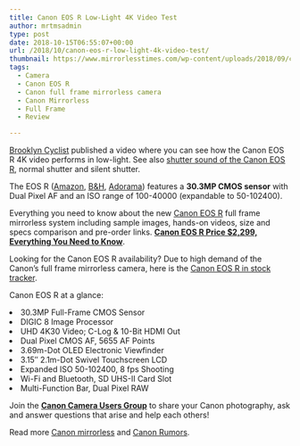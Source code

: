 ```yaml
---
title: Canon EOS R Low-Light 4K Video Test
author: mrtmsadmin
type: post
date: 2018-10-15T06:55:07+00:00
url: /2018/10/canon-eos-r-low-light-4k-video-test/
thumbnail: https://www.mirrorlesstimes.com/wp-content/uploads/2018/09/canon-eos-r-front.jpg
tags:
  - Camera
  - Canon EOS R
  - Canon full frame mirrorless camera
  - Canon Mirrorless
  - Full Frame
  - Review

---
```

<a class="yt-simple-endpoint style-scope yt-formatted-string" spellcheck="false" href="https://www.youtube.com/channel/UCpFoi1Qe6CxluDbhsoehp6w" target="_blank" rel="nofollow noopener">Brooklyn Cyclist</a> published a video where you can see how the Canon EOS R 4K video performs in low-light. See also [shutter sound of the Canon EOS R][1], normal shutter and silent shutter.

The EOS R (<a class="ext-link" title="" href="https://www.amazon.com/Canon-Cameras-Digital-Camera-3075C002/dp/B07H484HLT/?tag=daicamnew-20" target="_blank" rel="noopener external noreferrer nofollow" data-wpel-link="external" data-amzn-asin="B07H484HLT">Amazon</a>, <a class="ext-link" title="" href="https://www.bhphotovideo.com/c/product/1433710-REG/canon_eos_r_mirrorless_digital.html/BI/20175/KBID/14249/" target="_blank" rel="noopener external noreferrer nofollow" data-wpel-link="external">B&H</a>, <a class="ext-link broken_link" title="" href="https://adorama.evyy.net/c/63923/51926/1036?u=https://www.adorama.com/car.html" target="_blank" rel="noopener external noreferrer nofollow">Adorama</a>) features a **30.3MP CMOS sensor** with Dual Pixel AF and an ISO range of 100-40000 (expandable to 50-102400).

Everything you need to know about the new <a href="https://www.mirrorlesstimes.com/tag/canon-eos-r/" target="_blank" rel="noopener">Canon EOS R</a> full frame mirrorless system including sample images, hands-on videos, size and specs comparison and pre-order links. <a href="https://www.dailycameranews.com/2018/09/canon-eos-r-price-2299-everything-you-need-to-know/" target="_blank" rel="bookmark noopener"><strong>Canon EOS R Price $2,299, Everything You Need to Know</strong></a>.<!--more-->

Looking for the Canon EOS R availability? Due to high demand of the Canon’s full frame mirrorless camera, here is the [Canon EOS R in stock tracker][2].



Canon EOS R at a glance:

<li data-selenium="sellingPoint">
  30.3MP Full-Frame CMOS Sensor
</li>
<li data-selenium="sellingPoint">
  DIGIC 8 Image Processor
</li>
<li data-selenium="sellingPoint">
  UHD 4K30 Video; C-Log & 10-Bit HDMI Out
</li>
<li data-selenium="sellingPoint">
  Dual Pixel CMOS AF, 5655 AF Points
</li>
<li data-selenium="sellingPoint">
  3.69m-Dot OLED Electronic Viewfinder
</li>
<li data-selenium="sellingPoint">
  3.15″ 2.1m-Dot Swivel Touchscreen LCD
</li>
<li data-selenium="sellingPoint">
  Expanded ISO 50-102400, 8 fps Shooting
</li>
<li data-selenium="sellingPoint">
  Wi-Fi and Bluetooth, SD UHS-II Card Slot
</li>
<li data-selenium="sellingPoint">
  Multi-Function Bar, Dual Pixel RAW
</li>

Join the <a class="ext-link" title="" href="https://www.facebook.com/groups/185572945112087/" target="_blank" rel="external nofollow noopener"><strong>Canon Camera Users Group</strong></a> to share your Canon photography, ask and answer questions that arise and help each others!

Read more [Canon mirrorless][3] and <a href="https://www.dailycameranews.com/tag/canon-rumors/" target="_blank" rel="noopener">Canon Rumors</a>.

 [1]: https://www.mirrorlesstimes.com/2018/09/shutter-sound-of-the-canon-eos-r-mirrorless-camera/
 [2]: https://www.dailycameranews.com/2018/09/canon-eos-r-in-stock-availability-tracker/
 [3]: https://www.mirrorlesstimes.com/tag/canon-mirrorless/